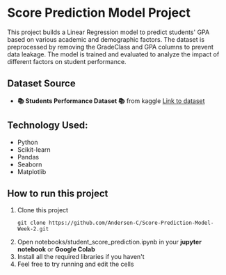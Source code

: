 ﻿# Score Prediction Model Project

This project builds a Linear Regression model to predict students' GPA based on various academic and demographic factors. The dataset is preprocessed by removing the GradeClass and GPA columns to prevent data leakage. The model is trained and evaluated to analyze the impact of different factors on student performance.

## Dataset Source
- **📚 Students Performance Dataset 📚** from kaggle
  [Link to dataset](https://www.kaggle.com/datasets/rabieelkharoua/students-performance-dataset)

## Technology Used:
- Python
- Scikit-learn
- Pandas
- Seaborn
- Matplotlib

## How to run this project 
1. Clone this project
   ```
   git clone https://github.com/Andersen-C/Score-Prediction-Model-Week-2.git
2. Open notebooks/student_score_prediction.ipynb in your **jupyter notebook** or **Google Colab**
3. Install all the required libraries if you haven't
4. Feel free to try running and edit the cells 
